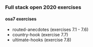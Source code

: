 ### Full stack open 2020 exercises

#### osa7 exercises

* routed-anecdotes    (exercises 7.1 - 7.6)
* country-hook    (exercise 7.7)
* ultimate-hooks    (exercise 7.8)
